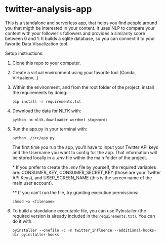 # twitter-analysis-app

This is a standalone and serverless app, that helps you find people around you that migth be interested in your content. It uses NLP to compare your content with your follower's followers and provides a similarity score between 0 and 1. It builds a sqlite database, so you can connect it to your favorite Data Visualization tool.

Setup instructions:

1. Clone this repo to your computer.
2. Create a virtual environment using your favorite tool (Conda, Virtualenv...)
3. Within the environment, and from the root folder of the project, install the requirements by doing:

   ```
   pip install -r requirements.txt
   ```

4. Download the data for NLTK with: 
   ```
   python -m nltk.downloader wordnet stopwords
   ```

5. Run the app.py in your terminal with:

   ```
   python ./src/app.py
   ```

   The first time you run the app, you'll have to input your Twitter API keys and the Username you want to config for the app. That information will be stored locally in a _.env_ file within the main folder of the project.

   \* If you prefer to create the _.env_ file by yourself, the required variables are: CONSUMER_KEY, CONSUMER_SECRET_KEY (those are your Twitter API Keys), and USER_SCREEN_NAME (this is the screen name of the main user account).

   \*\* If you can't run the file, try granting execution permissions:

   ```
   chmod +x <filename>
   ```

6. To build a standalone executable file, you can use PyInstaller (the required version is already included in the `requirements.txt`). You can do it with:

   ```
   pyinstaller --onefile -c -n twitter_influence --additional-hooks-dir pyinstaller-hooks
   ```
